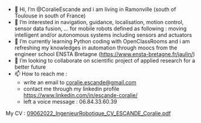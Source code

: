 - 👋 Hi, I’m @CoralieEscande and i am living in Ramonville (south of Toulouse in south of France)
- 👀 I’m interested in navigation, guidance, localisation, motion control, sensor data fusion, ... for mobile robots defined as following : moving intelligent and/or autonomous systems including sensors and actuators
- 🌱 I’m currently learning Python coding with OpenClassRooms and i am refreshing my knowledges in automation through moocs from the engineer school ENSTA Bretagne (https://www.ensta-bretagne.fr/jaulin/)
- 💞️ I’m looking to collaborate on scientific project of applied research for a better future
- 📫 How to reach me : 
  - write an email to coralie.escande@gmail.com 
  - contact me through my linkedin profile https://www.linkedin.com/in/escande-coralie/
  - left a voice message : 06.84.33.60.39

My CV : [09062022_IngenieurRobotique_CV_ESCANDE_Coralie.pdf](https://github.com/CoralieEscande/CoralieEscande/files/9064283/09062022_IngenieurRobotique_CV_ESCANDE_Coralie.pdf)



<!---
CoralieEscande/CoralieEscande is a ✨ special ✨ repository because its `README.md` (this file) appears on your GitHub profile.
You can click the Preview link to take a look at your changes.
--->
